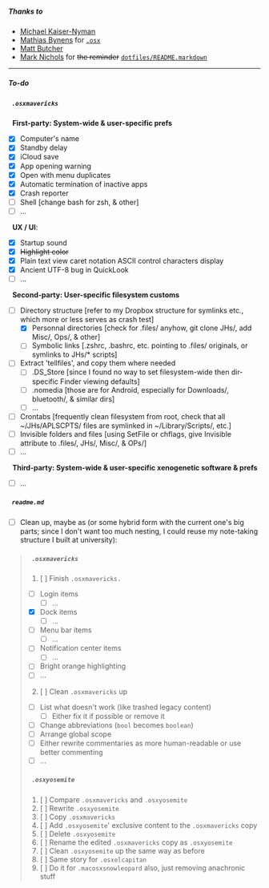 ##### Thanks to
* [Michael Kaiser-Nyman](http://www.epicodus.com/)
* [Mathias Bynens](https://mathiasbynens.be/) for [`.osx`](https://raw.githubusercontent.com/mathiasbynens/dotfiles/master/.osx)
* [Matt Butcher](http://technosophos.com/)
* [Mark Nichols](http://zanshin.net/) for ~~the reminder~~ [`dotfiles/README.markdown`](https://raw.githubusercontent.com/zanshin/dotfiles/master/README.markdown)

- - -

##### To-do

##### &nbsp;&nbsp;`.osxmavericks`

&nbsp;&nbsp;**First-party: System-wide & user-specific prefs**

- [x] Computer's name
- [x] Standby delay
- [x] iCloud save
- [x] App opening warning
- [x] Open with menu duplicates
- [x] Automatic termination of inactive apps
- [x] Crash reporter
- [ ] Shell [change bash for zsh, & other]
- [ ] ...

&nbsp;&nbsp;**UX / UI**:
- [x] Startup sound
- [x] ~~Highlight color~~
- [x] Plain text view caret notation ASCII control characters display
- [x] Ancient UTF-8 bug in QuickLook
- [ ] ...

&nbsp;&nbsp;**Second-party: User-specific filesystem customs**

- [ ] Directory structure [refer to my Dropbox structure for symlinks etc., which more or less serves as crash test]
  - [x] Personnal directories [check for .files/ anyhow, git clone JHs/, add Misc/, Ops/, & other]
  - [ ] Symbolic links [.zshrc, .bashrc, etc. pointing to .files/ originals, or symlinks to JHs/* scripts]
- [ ] Extract 'tellfiles', and copy them where needed
  - [ ] .DS_Store [since I found no way to set filesystem-wide then dir-specific Finder viewing defaults]
  - [ ] .nomedia [those are for Android, especially for Downloads/, bluetooth/, & similar dirs]
  - [ ] ...
- [ ] Crontabs [frequently clean filesystem from root, check that all ~/JHs/APLSCPTS/ files are symlinked in ~/Library/Scripts/, etc.]
- [ ] Invisible folders and files [using SetFile or chflags, give Invisible attribute to .files/, JHs/, Misc/, & OPs/]
- [ ] ...

&nbsp;&nbsp;**Third-party: System-wide & user-specific xenogenetic software & prefs**

- [ ] ...

##### &nbsp;&nbsp;`readme.md`

- [ ] Clean up, maybe as (or some hybrid form with the current one's big parts; since I don't want too much nesting, I could reuse my note-taking structure I built at university):

> ##### &nbsp;&nbsp;`.osxmavericks`
> 1. [ ] Finish `.osxmavericks.`
>   - [ ] Login items
>     - [ ] ...
>   - [x] Dock items
>     - [ ] ...
>   - [ ] Menu bar items
>     - [ ] ...
>   - [ ] Notification center items
>     - [ ] ...
>   - [ ] Bright orange highlighting
>   - [ ] ...
> 2. [ ] Clean `.osxmavericks` up
>   - [ ] List what doesn't work (like trashed legacy content)
>     - [ ] Either fix it if possible or remove it
>   - [ ] Change abbreviations (`bool` becomes `boolean`)
>   - [ ] Arrange global scope
>   - [ ] Either rewrite commentaries as more human-readable or use better commenting
>   - [ ] ...
> 
> ##### &nbsp;&nbsp;`.osxyosemite`
> 1. [ ] Compare `.osxmavericks` and `.osxyosemite`
> 2. [ ] Rewrite `.osxyosemite`
>   1. [ ] Copy `.osxmavericks`
>   2. [ ] Add `.osxyosemite`' exclusive content to the `.osxmavericks` copy
>   3. [ ] Delete `.osxyosemite`
>   4. [ ] Rename the edited `.osxmavericks` copy as `.osxyosemite`
>   5. [ ] Clean `.osxyosemite` up the same way as before
> 3. [ ] Same story for `.osxelcapitan`
> 4. [ ] Do it for `.macosxsnowleopard` also, just removing anachronic stuff


